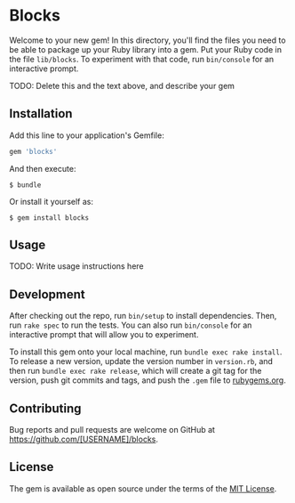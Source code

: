 # Blocks

Welcome to your new gem! In this directory, you'll find the files you need to be able to package up your Ruby library into a gem. Put your Ruby code in the file `lib/blocks`. To experiment with that code, run `bin/console` for an interactive prompt.

TODO: Delete this and the text above, and describe your gem

## Installation

Add this line to your application's Gemfile:

```ruby
gem 'blocks'
```

And then execute:

    $ bundle

Or install it yourself as:

    $ gem install blocks

## Usage

TODO: Write usage instructions here

## Development

After checking out the repo, run `bin/setup` to install dependencies. Then, run `rake spec` to run the tests. You can also run `bin/console` for an interactive prompt that will allow you to experiment.

To install this gem onto your local machine, run `bundle exec rake install`. To release a new version, update the version number in `version.rb`, and then run `bundle exec rake release`, which will create a git tag for the version, push git commits and tags, and push the `.gem` file to [rubygems.org](https://rubygems.org).

## Contributing

Bug reports and pull requests are welcome on GitHub at https://github.com/[USERNAME]/blocks.


## License

The gem is available as open source under the terms of the [MIT License](http://opensource.org/licenses/MIT).

